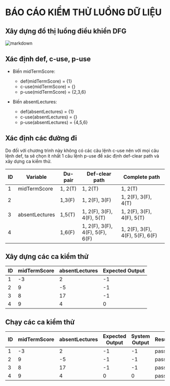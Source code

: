 # BÁO CÁO KIỂM THỬ LUỒNG DỮ LIỆU

## Xây dựng đồ thị luồng điều khiển DFG

![markdown](https://s3.us-west-2.amazonaws.com/secure.notion-static.com/caf438a5-cce1-4252-84ed-58974d103ca4/Untitled.png?X-Amz-Algorithm=AWS4-HMAC-SHA256&X-Amz-Content-Sha256=UNSIGNED-PAYLOAD&X-Amz-Credential=AKIAT73L2G45EIPT3X45%2F20221021%2Fus-west-2%2Fs3%2Faws4_request&X-Amz-Date=20221021T153408Z&X-Amz-Expires=86400&X-Amz-Signature=0ff0e9490ac95abf096c2310c965749780372fa6699ab52f02a4fc69ecf3f682&X-Amz-SignedHeaders=host&response-content-disposition=filename%20%3D%22Untitled.png%22&x-id=GetObject)

## Xác định def, c-use, p-use

- Biến midTermScore:
    - def(midTermScore) = {1}
    - c-use(midTermScore) = {}
    - p-use(midTermScore) = {2,3,6}
    
- Biến absentLectures:
    - def(absentLectures) = {1}
    - c-use(absentLectures) = {}
    - p-use(absentLectures) = {4,5,6}

## Xác định các đường đi

Do đối với chương trình này không có các câu lệnh c-use nên với mọi câu lệnh def, ta sẽ chọn ít nhất 1 câu lệnh p-use để xác định def-clear path và xây dựng ca kiểm thử.

| ID | Variable | Du-pair | Def-clear path | Complete path |
| --- | --- | --- | --- | --- |
| 1 | midTermScore | 1, 2(T) | 1, 2(T) | 1, 2(T) |
| 2 |  | 1,3(F) | 1, 2(F), 3(F) | 1, 2(F), 3(F), 4(T) |
| 3 | absentLectures | 1,5(T) | 1, 2(F), 3(F), 4(F), 5(T) | 1, 2(F), 3(F), 4(F), 5(T) |
| 4 |  | 1,6(F) | 1, 2(F), 3(F), 4(F), 5(F), 6(F) | 1, 2(F), 3(F), 4(F), 5(F), 6(F) |

## Xây dựng các ca kiểm thử

| ID | midTermScore | absentLectures | Expected Output |
| --- | --- | --- | --- |
| 1 | -3 | 2 | -1 |
| 2 | 9 | -5 | -1 |
| 3 | 8 | 17 | -1 |
| 4 | 9 | 4 | 0 |

## Chạy các ca kiểm thử


| ID | midTermScore | absentLectures | Expected Output | System Output | Result |
| --- | --- | --- | --- | --- | --- |
| 1 | -3 | 2 | -1 | -1 | pass |
| 2 | 9 | -5 | -1 | -1 | pass |
| 3 | 8 | 17 | -1 | -1 | pass |
| 4 | 9 | 4 | 0 | 0 | pass |
